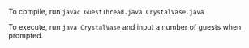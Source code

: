 To compile, run `javac GuestThread.java CrystalVase.java`

To execute, run `java CrystalVase` and input a number of guests when prompted.